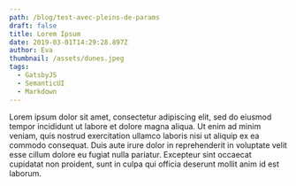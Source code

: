 ```yaml
---
path: /blog/test-avec-pleins-de-params
draft: false
title: Lorem Ipsum
date: 2019-03-01T14:29:28.897Z
author: Eva
thumbnail: /assets/dunes.jpeg
tags:
  - GatsbyJS
  - SemanticUI
  - Markdown
---
```

Lorem ipsum dolor sit amet, consectetur adipiscing elit, sed do eiusmod tempor incididunt ut labore et dolore magna aliqua. Ut enim ad minim veniam, quis nostrud exercitation ullamco laboris nisi ut aliquip ex ea commodo consequat. Duis aute irure dolor in reprehenderit in voluptate velit esse cillum dolore eu fugiat nulla pariatur. Excepteur sint occaecat cupidatat non proident, sunt in culpa qui officia deserunt mollit anim id est laborum.
